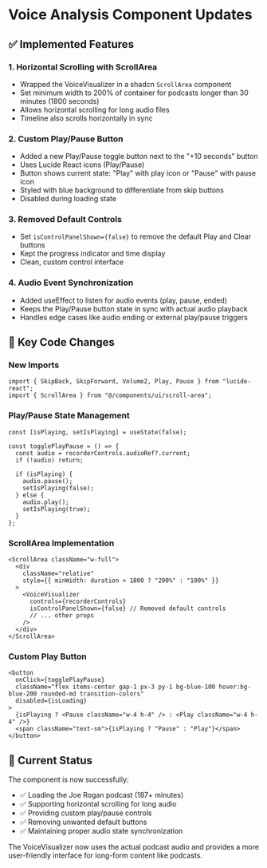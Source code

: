 # Voice Analysis Component Updates

## ✅ Implemented Features

### 1. **Horizontal Scrolling with ScrollArea**

- Wrapped the VoiceVisualizer in a shadcn `ScrollArea` component
- Set minimum width to 200% of container for podcasts longer than 30 minutes (1800 seconds)
- Allows horizontal scrolling for long audio files
- Timeline also scrolls horizontally in sync

### 2. **Custom Play/Pause Button**

- Added a new Play/Pause toggle button next to the "+10 seconds" button
- Uses Lucide React icons (Play/Pause)
- Button shows current state: "Play" with play icon or "Pause" with pause icon
- Styled with blue background to differentiate from skip buttons
- Disabled during loading state

### 3. **Removed Default Controls**

- Set `isControlPanelShown={false}` to remove the default Play and Clear buttons
- Kept the progress indicator and time display
- Clean, custom control interface

### 4. **Audio Event Synchronization**

- Added useEffect to listen for audio events (play, pause, ended)
- Keeps the Play/Pause button state in sync with actual audio playback
- Handles edge cases like audio ending or external play/pause triggers

## 🎯 Key Code Changes

### New Imports

```tsx
import { SkipBack, SkipForward, Volume2, Play, Pause } from "lucide-react";
import { ScrollArea } from "@/components/ui/scroll-area";
```

### Play/Pause State Management

```tsx
const [isPlaying, setIsPlaying] = useState(false);

const togglePlayPause = () => {
  const audio = recorderControls.audioRef?.current;
  if (!audio) return;

  if (isPlaying) {
    audio.pause();
    setIsPlaying(false);
  } else {
    audio.play();
    setIsPlaying(true);
  }
};
```

### ScrollArea Implementation

```tsx
<ScrollArea className="w-full">
  <div
    className="relative"
    style={{ minWidth: duration > 1800 ? "200%" : "100%" }}
  >
    <VoiceVisualizer
      controls={recorderControls}
      isControlPanelShown={false} // Removed default controls
      // ... other props
    />
  </div>
</ScrollArea>
```

### Custom Play Button

```tsx
<button
  onClick={togglePlayPause}
  className="flex items-center gap-1 px-3 py-1 bg-blue-100 hover:bg-blue-200 rounded-md transition-colors"
  disabled={isLoading}
>
  {isPlaying ? <Pause className="w-4 h-4" /> : <Play className="w-4 h-4" />}
  <span className="text-sm">{isPlaying ? "Pause" : "Play"}</span>
</button>
```

## 🎵 Current Status

The component is now successfully:

- ✅ Loading the Joe Rogan podcast (187+ minutes)
- ✅ Supporting horizontal scrolling for long audio
- ✅ Providing custom play/pause controls
- ✅ Removing unwanted default buttons
- ✅ Maintaining proper audio state synchronization

The VoiceVisualizer now uses the actual podcast audio and provides a more user-friendly interface for long-form content like podcasts.

